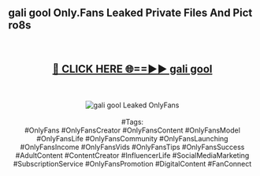 <h2>gali gool Only.Fans Leaked Private Files And Pict ro8s</h2>
<br>
<div align="center">
<h2><a href="https://mediafiles.top/gali_gool" rel="nofollow">🔴 CLICK HERE 🌐==►► gali gool</a></h2>
<br>
<br>
<a href="https://mediafiles.top/gali_gool" rel="nofollow" data-target="animated-image.originalLink"><img src="https://i.ibb.co.com/WyWwxjT/player-gif2.gif" alt="gali gool Leaked OnlyFans" style="max-width: 100%; display: inline-block;" data-target="animated-image.originalImage"></a>
<br><br>
#Tags:
<br>
#OnlyFans #OnlyFansCreator #OnlyFansContent #OnlyFansModel #OnlyFansLife #OnlyFansCommunity #OnlyFansLaunching #OnlyFansIncome #OnlyFansVids #OnlyFansTips #OnlyFansSuccess #AdultContent #ContentCreator #InfluencerLife #SocialMediaMarketing #SubscriptionService #OnlyFansPromotion #DigitalContent #FanConnect
</div>
<br>